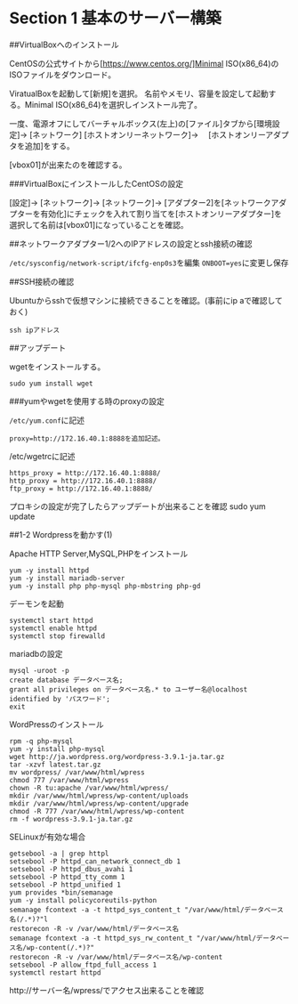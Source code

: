 # Section 1 基本のサーバー構築

##VirtualBoxへのインストール

CentOSの公式サイトから[https://www.centos.org/]Minimal ISO(x86_64)のISOファイルをダウンロード。

ViratualBoxを起動して[新規]を選択。
名前やメモリ、容量を設定して起動する。Minimal ISO(x86_64)を選択しインストール完了。

一度、電源オフにしてバーチャルボックス(左上)の[ファイル]タブから[環境設定]→ [ネットワーク]
[ホストオンリーネットワーク]→ 　[ホストオンリーアダプタを追加]をする。

[vbox01]が出来たのを確認する。

###VirtualBoxにインストールしたCentOSの設定

[設定]→ [ネットワーク]→ [ネットワーク]→ [アダプター2]を[ネットワークアダプターを有効化]にチェックを入れて割り当てを[ホストオンリーアダプター]を選択して名前は[vbox01]になっていることを確認。

##ネットワークアダプター1/2へのIPアドレスの設定とssh接続の確認

`/etc/sysconfig/network-script/ifcfg-enp0s3`を編集
`ONBOOT=yes`に変更し保存

##SSH接続の確認

Ubuntuからsshで仮想マシンに接続できることを確認。(事前にip aで確認しておく)

    ssh ipアドレス

##アップデート

wgetをインストールする。

    sudo yum install wget

###yumやwgetを使用する時のproxyの設定

`/etc/yum.conf`に記述

    proxy=http://172.16.40.1:8888を追加記述。

/etc/wgetrcに記述

    https_proxy = http://172.16.40.1:8888/
    http_proxy = http://172.16.40.1:8888/
    ftp_proxy = http://172.16.40.1:8888/

プロキシの設定が完了したらアップデートが出来ることを確認
    sudo yum update

##1-2 Wordpressを動かす(1)

Apache HTTP Server,MySQL,PHPをインストール

    yum -y install httpd
    yum -y install mariadb-server
    yum -y install php php-mysql php-mbstring php-gd

デーモンを起動

    systemctl start httpd
    systemctl enable httpd
    systemctl stop firewalld

mariadbの設定

    mysql -uroot -p
    create database データベース名;
    grant all privileges on データベース名.* to ユーザー名@localhost identified by 'パスワード';
    exit

WordPressのインストール

    rpm -q php-mysql
    yum -y install php-mysql
    wget http://ja.wordpress.org/wordpress-3.9.1-ja.tar.gz
    tar -xzvf latest.tar.gz
    mv wordpress/ /var/www/html/wpress
    chmod 777 /var/www/html/wpress
    chown -R tu:apache /var/www/html/wpress/
    mkdir /var/www/html/wpress/wp-content/uploads
    mkdir /var/www/html/wpress/wp-content/upgrade
    chmod -R 777 /var/www/html/wpress/wp-content
    rm -f wordpress-3.9.1-ja.tar.gz

SELinuxが有効な場合

    getsebool -a | grep httpl
    setsebool -P httpd_can_network_connect_db 1
    setsebool -P httpd_dbus_avahi 1
    setsebool -P httpd_tty_comm 1
    setsebool -P httpd_unified 1
    yum provides *bin/semanage
    yum -y install policycoreutils-python
    semanage fcontext -a -t httpd_sys_content_t "/var/www/html/データベース名(/.*)?"l
    restorecon -R -v /var/www/html/データベース名
    semanage fcontext -a -t httpd_sys_rw_content_t "/var/www/html/データベース名/wp-content(/.*)?"
    restorecon -R -v /var/www/html/データベース名/wp-content
    setsebool -P allow_ftpd_full_access 1
    systemctl restart httpd

http://サーバー名/wpress/でアクセス出来ることを確認
